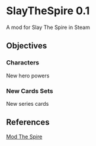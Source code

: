 # SlayTheSpire 0.1
A mod for Slay The Spire in Steam
## Objectives
### Characters
New hero powers
### New Cards Sets
New series cards
## References
[Mod The Spire](https://github.com/kiooeht/ModTheSpire)
